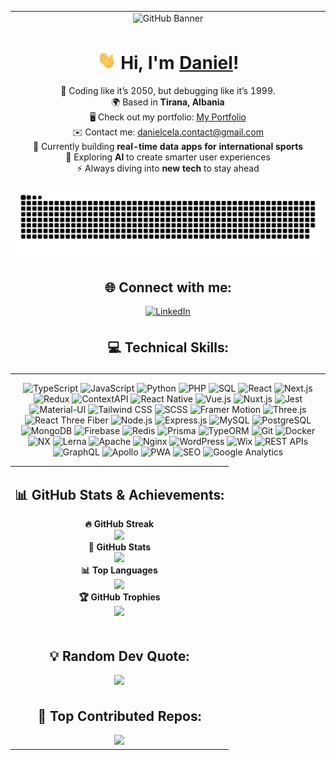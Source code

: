 <table align="center">
  <tr>
    <td colspan="2" align="center">
      <img src="https://github.com/user-attachments/assets/e09d2c1d-0886-459c-8687-b0e8f81941fd" alt="GitHub Banner" width="100%">
    </td>
  </tr>
  <tr>
    <td colspan="2" align="center">
      <h1><img src="https://raw.githubusercontent.com/promathieuthiry/promathieuthiry/master/wave.gif" width="30px"> Hi, I'm <a href="https://github.com/CelaDaniel">Daniel</a>!</h1>
      <p>🚀 Coding like it’s 2050, but debugging like it’s 1999.<br>
         🌍 Based in <b>Tirana, Albania</b><br>
         🖥️ Check out my portfolio: <a href="http://www.danielcela.com/">My Portfolio</a><br>
         ✉️ Contact me: <a href="mailto:danielcela.contact@gmail.com">danielcela.contact@gmail.com</a><br>
         🚀 Currently building <b>real-time data apps for international sports</b><br>
         🧠 Exploring <b>AI</b> to create smarter user experiences<br>
         ⚡ Always diving into <b>new tech</b> to stay ahead
      </p>
    </td>
  </tr>
  <tr>
    <td colspan="2" align="center">
      <picture>
        <source media="(prefers-color-scheme: dark)" srcset="https://raw.githubusercontent.com/platane/platane/output/github-contribution-grid-snake-dark.svg">
        <source media="(prefers-color-scheme: light)" srcset="https://raw.githubusercontent.com/platane/platane/output/github-contribution-grid-snake.svg">
        <img alt="github contribution grid snake animation" src="https://raw.githubusercontent.com/platane/platane/output/github-contribution-grid-snake.svg">
      </picture>
    </td>
  </tr>
  <tr>
    <td colspan="2" align="center">
      <h2>🌐 Connect with me:</h2>
      <a href="https://linkedin.com/in/celadaniel"><img src="https://img.shields.io/badge/LinkedIn-%230077B5.svg?style=for-the-badge&logo=linkedin&logoColor=white" alt="LinkedIn"></a>
    </td>
  </tr>
  <tr>
    <td colspan="2" align="center">
      <h2>💻 Technical Skills:</h2>
    </td>
  </tr>
</table>

<!-- Technical Skills Section Without Table -->
<p align="center">
  <img src="https://img.shields.io/badge/TypeScript-007ACC?style=flat&logo=typescript&logoColor=white" alt="TypeScript">
  <img src="https://img.shields.io/badge/JavaScript-F7DF1E?style=flat&logo=javascript&logoColor=black" alt="JavaScript">
  <img src="https://img.shields.io/badge/Python-3776AB?style=flat&logo=python&logoColor=white" alt="Python">
  <img src="https://img.shields.io/badge/PHP-777BB4?style=flat&logo=php&logoColor=white" alt="PHP">
  <img src="https://img.shields.io/badge/SQL-4479A1?style=flat&logo=mysql&logoColor=white" alt="SQL">
  <img src="https://img.shields.io/badge/React-61DAFB?style=flat&logo=react&logoColor=black" alt="React">
  <img src="https://img.shields.io/badge/Next.js-000000?style=flat&logo=nextdotjs&logoColor=white" alt="Next.js">
  <img src="https://img.shields.io/badge/Redux-764ABC?style=flat&logo=redux&logoColor=white" alt="Redux">
  <img src="https://img.shields.io/badge/ContextAPI-61DAFB?style=flat&logo=react&logoColor=black" alt="ContextAPI">
  <img src="https://img.shields.io/badge/React_Native-61DAFB?style=flat&logo=react&logoColor=black" alt="React Native">
  <img src="https://img.shields.io/badge/Vue.js-4FC08D?style=flat&logo=vuedotjs&logoColor=white" alt="Vue.js">
  <img src="https://img.shields.io/badge/Nuxt.js-00C58E?style=flat&logo=nuxtdotjs&logoColor=white" alt="Nuxt.js">
  <img src="https://img.shields.io/badge/Jest-C21325?style=flat&logo=jest&logoColor=white" alt="Jest">
  <img src="https://img.shields.io/badge/Material--UI-0081CB?style=flat&logo=material-ui&logoColor=white" alt="Material-UI">
  <img src="https://img.shields.io/badge/TailwindCSS-06B6D4?style=flat&logo=tailwindcss&logoColor=white" alt="Tailwind CSS">
  <img src="https://img.shields.io/badge/SCSS-CC6699?style=flat&logo=sass&logoColor=white" alt="SCSS">
  <img src="https://img.shields.io/badge/Framer_Motion-0055FF?style=flat&logo=framer&logoColor=white" alt="Framer Motion">
  <img src="https://img.shields.io/badge/Three.js-000000?style=flat&logo=threedotjs&logoColor=white" alt="Three.js">
  <img src="https://img.shields.io/badge/React_Three_Fiber-61DAFB?style=flat&logo=react&logoColor=black" alt="React Three Fiber">
  <img src="https://img.shields.io/badge/Node.js-339933?style=flat&logo=nodedotjs&logoColor=white" alt="Node.js">
  <img src="https://img.shields.io/badge/Express.js-000000?style=flat&logo=express&logoColor=white" alt="Express.js">
  <img src="https://img.shields.io/badge/MySQL-4479A1?style=flat&logo=mysql&logoColor=white" alt="MySQL">
  <img src="https://img.shields.io/badge/PostgreSQL-4169E1?style=flat&logo=postgresql&logoColor=white" alt="PostgreSQL">
  <img src="https://img.shields.io/badge/MongoDB-47A248?style=flat&logo=mongodb&logoColor=white" alt="MongoDB">
  <img src="https://img.shields.io/badge/Firebase-FFCA28?style=flat&logo=firebase&logoColor=black" alt="Firebase">
  <img src="https://img.shields.io/badge/Redis-DC382D?style=flat&logo=redis&logoColor=white" alt="Redis">
  <img src="https://img.shields.io/badge/Prisma-2D3748?style=flat&logo=prisma&logoColor=white" alt="Prisma">
  <img src="https://img.shields.io/badge/TypeORM-FF6F00?style=flat" alt="TypeORM">
  <img src="https://img.shields.io/badge/Git-F05032?style=flat&logo=git&logoColor=white" alt="Git">
  <img src="https://img.shields.io/badge/Docker-2496ED?style=flat&logo=docker&logoColor=white" alt="Docker">
  <img src="https://img.shields.io/badge/NX-143055?style=flat&logo=nx&logoColor=white" alt="NX">
  <img src="https://img.shields.io/badge/Lerna-3E4E88?style=flat" alt="Lerna">
  <img src="https://img.shields.io/badge/Apache-D22128?style=flat&logo=apache&logoColor=white" alt="Apache">
  <img src="https://img.shields.io/badge/Nginx-269539?style=flat&logo=nginx&logoColor=white" alt="Nginx">
  <img src="https://img.shields.io/badge/WordPress-21759B?style=flat&logo=wordpress&logoColor=white" alt="WordPress">
  <img src="https://img.shields.io/badge/Wix-000?style=flat&logo=wix&logoColor=white" alt="Wix">
  <img src="https://img.shields.io/badge/REST_APIs-02569B?style=flat" alt="REST APIs">
  <img src="https://img.shields.io/badge/GraphQL-E10098?style=flat&logo=graphql&logoColor=white" alt="GraphQL">
  <img src="https://img.shields.io/badge/Apollo-311C87?style=flat&logo=apollographql&logoColor=white" alt="Apollo">
  <img src="https://img.shields.io/badge/PWA-5A0FC8?style=flat&logo=pwa&logoColor=white" alt="PWA">
  <img src="https://img.shields.io/badge/SEO-FFA500?style=flat&logo=seo&logoColor=black" alt="SEO">
  <img src="https://img.shields.io/badge/Google_Analytics-E37400?style=flat&logo=google-analytics&logoColor=white" alt="Google Analytics">
</p>

<table align="center">
  <tr>
    <td colspan="2" align="center">
      <h2>📊 GitHub Stats & Achievements:</h2>
      <p>
        <b>🔥 GitHub Streak</b><br>
        <a href="https://git.io/streak-stats">
          <img src="https://github-readme-streak-stats.herokuapp.com/?user=Celadaniel&theme=highcontrast&hide_border=true">
        </a><br>
        <b>🚀 GitHub Stats</b><br>
        <img src="https://github-readme-stats.vercel.app/api?username=Celadaniel&show_icons=true&count_private=true&theme=highcontrast&hide_border=true&hide_title=true"><br>
        <b>📊 Top Languages</b><br>
        <img src="https://github-readme-stats.vercel.app/api/top-langs/?username=Celadaniel&layout=compact&theme=highcontrast&hide_border=true"><br>
        <b>🏆 GitHub Trophies</b><br>
        <a href="https://github.com/ryo-ma/github-profile-trophy">
          <img src="https://github-profile-trophy.vercel.app/?username=Celadaniel&theme=matrix&no-frame=true&column=6&margin-w=15&margin-h=15">
        </a>
      </p>
    </td>
  </tr>
  <tr>
    <td colspan="2" align="center">
      <h2>💡 Random Dev Quote:</h2>
      <img src="https://quotes-github-readme.vercel.app/api?type=horizontal&theme=radical&hide_border=true">
    </td>
  </tr>
  <tr>
    <td colspan="2" align="center">
      <h2>📂 Top Contributed Repos:</h2>
      <img src="https://github-contributor-stats.vercel.app/api?username=CelaDaniel&limit=5&theme=highcontrast&hide_border=true&combine_all_yearly_contributions=true">
    </td>
  </tr>
</table>
